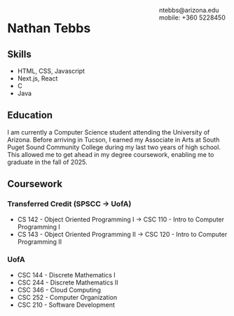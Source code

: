 <span style="float:right;padding:6px"> 
  ntebbs@arizona.edu <br> mobile: +360 5228450 <br> 
</span>

# Nathan Tebbs

## Skills
- HTML, CSS, Javascript
- Next.js, React
- C
- Java

## Education
I am currently a Computer Science student attending the University of Arizona. Before arriving in Tucson, I earned my Associate in Arts at South Puget Sound Community College during my last two years of high school. This allowed me to get ahead in my degree coursework, enabling me to graduate in the fall of 2025.

## Coursework
### Transferred Credit (SPSCC -> UofA)
- CS 142 - Object Oriented Programming I -> CSC 110 - Intro to Computer Programming I
- CS 143 - Object Oriented Programming II -> CSC 120 - Intro to Computer Programming II


### UofA
- CSC 144 - Discrete Mathematics I
- CSC 244 - Discrete Mathematics II
- CSC 346 - Cloud Computing
- CSC 252 - Computer Organization
- CSC 210 - Software Development

